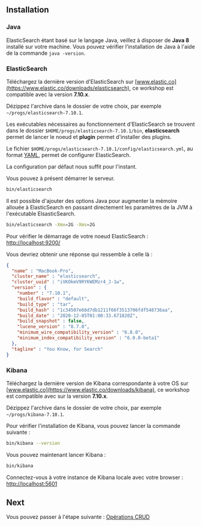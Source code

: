 ## Installation

### Java

ElasticSearch étant basé sur le langage Java, veillez à disposer de **Java 8** installé sur votre machine. Vous pouvez vérifier l'installation de Java à l'aide de la commande `java -version`.

### ElasticSearch

Téléchargez la dernière version d'ElasticSearch sur [www.elastic.co](https://www.elastic.co/downloads/elasticsearch), ce workshop est compatible avec la version **7.10.x**.

Dézippez l'archive dans le dossier de votre choix, par exemple `~/progs/elasticsearch-7.10.1`.

Les exécutables nécessaires au fonctionnement d'ElasticSearch se trouvent dans le dossier `$HOME/progs/elasticsearch-7.10.1/bin`, **elasticsearch** permet de lancer le noeud et **plugin** permet d'installer des plugins.

Le fichier `$HOME/progs/elasticsearch-7.10.1/config/elasticsearch.yml`, au format [YAML](http://fr.wikipedia.org/wiki/YAML), permet de configurer ElasticSearch.

La configuration par défaut nous suffit pour l'instant.

Vous pouvez à présent démarrer le serveur.

```bash
bin/elasticsearch
```

Il est possible d'ajouter des options Java pour augmenter la mémoire allouée à ElasticSearch en passant directement les paramètres de la JVM à l'exécutable ElsasticSearch.

```bash
bin/elasticsearch -Xmx=2G -Xms=2G
```

Pour vérifier le démarrage de votre noeud ElasticSearch : [http://localhost:9200/](http://localhost:9200/)

Vous devriez obtenir une réponse qui ressemble à celle là :
```json
{
  "name" : "MacBook-Pro",
  "cluster_name" : "elasticsearch",
  "cluster_uuid" : "iVKOkmV9RYKWEMzr4_J-1w",
  "version" : {
    "number" : "7.10.1",
    "build_flavor" : "default",
    "build_type" : "tar",
    "build_hash" : "1c34507e66d7db1211f66f3513706fdf548736aa",
    "build_date" : "2020-12-05T01:00:33.671820Z",
    "build_snapshot" : false,
    "lucene_version" : "8.7.0",
    "minimum_wire_compatibility_version" : "6.8.0",
    "minimum_index_compatibility_version" : "6.0.0-beta1"
  },
  "tagline" : "You Know, for Search"
}
```

### Kibana

Téléchargez la dernière version de Kibana correspondante à votre OS sur [www.elastic.co](https://www.elastic.co/downloads/kibana), ce workshop est compatible avec sur la version **7.10.x**.

Dézippez l'archive dans le dossier de votre choix, par exemple `~/progs/kibana-7.10.1`.

Pour vérifier l'installation de Kibana, vous pouvez lancer la commande suivante :

```bash
bin/kibana --version
```

Vous pouvez maintenant lancer Kibana :

```bash
bin/kibana
```

Connectez-vous à votre instance de Kibana locale avec votre browser : [http://localhost:5601](http://localhost:5601)

## Next

Vous pouvez passer à l'étape suivante : [Opérations CRUD](./step-1.md)
